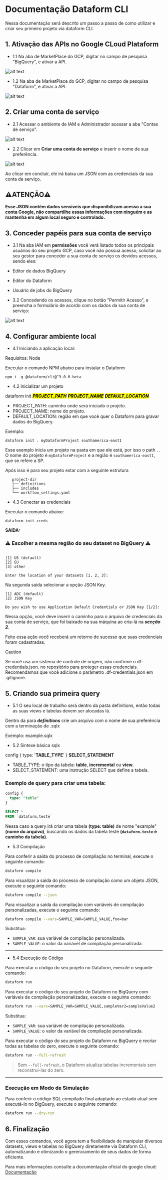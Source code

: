 
# Documentação Dataform CLI

Nessa documentação será descrito um passo a passo de como utilizar e criar seu primeiro projeto via dataform CLI.

## 1. Ativação das APIs no Google CLoud Plataform

- 1.1 Na aba de MarketPlace do GCP, digitar no campo de pesquisa "BigQuery", e ativar a API.

![alt text](/imgs/image.png)

- 1.2 Na aba de MarketPlace do GCP, digitar no campo de pesquisa "Dataform", e ativar a API.

![alt text](/imgs/image-1.png)

## 2. Criar uma conta de serviço

- 2.1 Acessar o ambiente de IAM e Administrador acessar a aba "Contas de serviço".

![alt text](/imgs/image-2.png)

- 2.2 Clicar em **Criar uma conta de serviço** e inserir o nome de sua preferência.

![alt text](/imgs/image-3.png)

Ao clicar em concluir, ele irá baixa um JSON com as credenciais da sua conta de serviço.

## ⚠️ATENÇÃO⚠️

**Esse JSON contém dados sensiveis que disponibilizam acesso a sua conta Google, não compartilhe essas informações com ninguém e as mantenha em algum local seguro e controlado.**

## 3. Conceder papéis para sua conta de serviço

- 3.1 Na aba IAM em **permissões** você verá listado todos os principais usuários do seu projeto GCP, caso você não possua acesso, solicitar ao seu gestor para conceder a sua conta de serviço os devidos acessos, sendo eles:

- Editor de dados BigQuery
- Editor do Dataform
- Usuário de jobs do BigQuery

- 3.2 Concedendo os acessos, clique no botão "Permitir Acesso", e preencha o formulário de acordo com os dados da sua conta de serviço:

![alt text](/imgs/image-4.png)

## 4. Configurar ambiente local

- 4.1 Iniciando a aplicação local:

Requisitos: Node

Executar o comando NPM abaixo para instalar o Dataform

```
npm i -g @dataform/cli@^3.0.0-beta
```

- 4.2 Inicializar um projeto

dataform init <mark>***PROJECT_PATH***</mark> <mark>***PROJECT_NAME***</mark> <mark>***DEFAULT_LOCATION***</mark>     

+ PROJECT_PATH: caminho onde será iniciado o projeto.
+ PROJECT_NAME: nome do projeto.
+ DEFAULT_LOCATION: região em que você quer o Dataform para gravar dados do BigQuery.

Exemplo:

```
dataform init . myDataformProject southamerica-east1
```

Esse exemplo inicia um projeto na pasta em que ele está, por isso o path `.`. O nome do projeto é `myDataformProject` e a região é `southamerica-east1`, que se refere a SP.

Após isso é para seu projeto estar com a seguinte estrutura
```
   project-dir
   ├── definitions
   ├── includes
   └── workflow_settings.yaml
```

- 4.3 Conectar as credenciais

Executar o comando abaixo:

```
dataform init-creds
```
**SAIDA:**
### ⚠️ Escolher a mesma região do seu dataset no BigQuery ⚠️
```re

[1] US (default)
[2] EU
[3] other

Enter the location of your datasets [1, 2, 3]: 
```
Na segunda saída selecionar a opção JSON Key.

```
[1] ADC (default)
[2] JSON Key

Do you wish to use Application Default Credentials or JSON Key [1/2]: 
```

Nessa opção, você deve inserir o caminho para o arquivo de credenciais da sua conta de serviço, que foi baixado na sua máquina ao cria-lá na ***secção 2***.

Feito essa ação você receberá um retorno de sucesso que suas credenciais foram cadastradas.

> [!CAUTION]
> Se você usa um sistema de controle de origem, não confirme o df-credentials.json. no repositório para proteger essas credenciais. Recomendamos que você adicione o parâmetro .df-credentials.json em .gitignore.

## 5. Criando sua primeira query

- 5.1 O seu local de trabalho será dentro da pasta definitions, então todas as suas views e tabelas devem ser alocadas lá.

Dentro da para ***definitions*** crie um arquivo com o nome de sua preferência com a terminação de .sqlx

Exemplo:
example.sqlx

- 5.2 Sintexe básica sqlx

config { type: '**TABLE_TYPE**' } **SELECT_STATEMENT**

- TABLE_TYPE: o tipo da tabela: **table**, **incremental** ou **view**.
- SELECT_STATEMENT: uma instrução SELECT que define a tabela.

### Exemplo de query para criar uma tabela:
```sql
config {
  type: "table"
}

SELECT * 
FROM `dataform.teste`
```

Nessa caso a query irá criar uma tabela **(type: table)** de nome "example" **(nome do arquivo)**, buscando os dados da tabela teste **(`dataform.teste` é caminho da tabela)**.

- 5.3 Compilação

Para conferir a saída do processo de compilação no terminal, execute o seguinte comando:

```bash
dataform compile
```

Para visualizar a saída do processo de compilação como um objeto JSON, execute o seguinte comando:

```bash
dataform compile --json
```

Para visualizar a saída da compilação com variáveis de compilação personalizadas, execute o seguinte comando:

```bash
dataform compile --vars=SAMPLE_VAR=SAMPLE_VALUE,foo=bar
```

Substitua:
- `SAMPLE_VAR`: sua variável de compilação personalizada.
- `SAMPLE_VALUE`: o valor da variável de compilação personalizada.

---

- 5.4 Execução de Código

Para executar o código do seu projeto no Dataform, execute o seguinte comando:

```bash
dataform run
```

Para executar o código do seu projeto do Dataform no BigQuery com variáveis de compilação personalizadas, execute o seguinte comando:

```bash
dataform run --vars=SAMPLE_VAR=SAMPLE_VALUE,sampleVar2=sampleValue2
```

Substitua:
- `SAMPLE_VAR`: sua variável de compilação personalizada.
- `SAMPLE_VALUE`: o valor da variável de compilação personalizada.

Para executar o código do seu projeto do Dataform no BigQuery e recriar todas as tabelas do zero, execute o seguinte comando:

```bash
dataform run --full-refresh
```

> Sem `--full-refresh`, o Dataform atualiza tabelas incrementais sem reconstruí-las do zero.

---

### Execução em Modo de Simulação

Para conferir o código SQL compilado final adaptado ao estado atual sem executá-lo no BigQuery, execute o seguinte comando:

```bash
dataform run --dry-run
```


## 6. Finalização

Com esses comandos, você agora tem a flexibilidade de manipular diversos datasets, views e tabelas no BigQuery diretamente via Dataform CLI, automatizando e otimizando o gerenciamento de seus dados de forma eficiente.

Para mais informações consulte a documentação oficial do google cloud:
[Documentação](https://cloud.google.com/dataform/docs/use-dataform-cli?hl=pt-br)